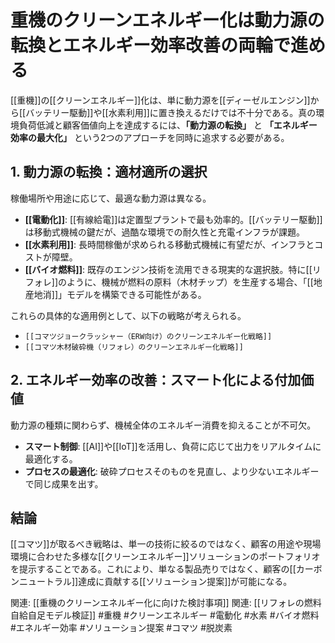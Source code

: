 # 重機のクリーンエネルギー化は動力源の転換とエネルギー効率改善の両輪で進める

[[重機]]の[[クリーンエネルギー]]化は、単に動力源を[[ディーゼルエンジン]]から[[バッテリー駆動]]や[[水素利用]]に置き換えるだけでは不十分である。真の環境負荷低減と顧客価値向上を達成するには、**「動力源の転換」** と **「エネルギー効率の最大化」** という2つのアプローチを同時に追求する必要がある。

## 1. 動力源の転換：適材適所の選択

稼働場所や用途に応じて、最適な動力源は異なる。

- **[[電動化]]**: [[有線給電]]は定置型プラントで最も効率的。[[バッテリー駆動]]は移動式機械の鍵だが、過酷な環境での耐久性と充電インフラが課題。
- **[[水素利用]]**: 長時間稼働が求められる移動式機械に有望だが、インフラとコストが障壁。
- **[[バイオ燃料]]**: 既存のエンジン技術を流用できる現実的な選択肢。特に[[リフォレ]]のように、機械が燃料の原料（木材チップ）を生産する場合、「[[地産地消]]」モデルを構築できる可能性がある。

これらの具体的な適用例として、以下の戦略が考えられる。
- `[[コマツジョークラッシャー（ERW向け）のクリーンエネルギー化戦略]]`
- `[[コマツ木材破砕機（リフォレ）のクリーンエネルギー化戦略]]`

## 2. エネルギー効率の改善：スマート化による付加価値

動力源の種類に関わらず、機械全体のエネルギー消費を抑えることが不可欠。

- **スマート制御**: [[AI]]や[[IoT]]を活用し、負荷に応じて出力をリアルタイムに最適化する。
- **プロセスの最適化**: 破砕プロセスそのものを見直し、より少ないエネルギーで同じ成果を出す。

## 結論

[[コマツ]]が取るべき戦略は、単一の技術に絞るのではなく、顧客の用途や現場環境に合わせた多様な[[クリーンエネルギー]]ソリューションのポートフォリオを提示することである。これにより、単なる製品売りではなく、顧客の[[カーボンニュートラル]]達成に貢献する[[ソリューション提案]]が可能になる。

関連: [[重機のクリーンエネルギー化に向けた検討事項]]
関連: [[リフォレの燃料自給自足モデル検証]]
#重機 #クリーンエネルギー #電動化 #水素 #バイオ燃料 #エネルギー効率 #ソリューション提案 #コマツ #脱炭素